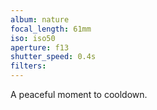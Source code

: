 ```yaml
---
album: nature
focal_length: 61mm
iso: iso50
aperture: f13
shutter_speed: 0.4s
filters:
---
```


A peaceful moment to cooldown.
